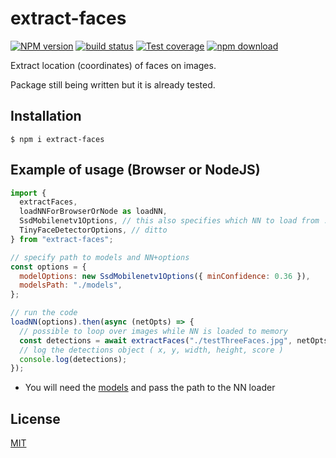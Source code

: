 # extract-faces

[![NPM version][npm-image]][npm-url]
[![build status][ci-image]][ci-url]
[![Test coverage][codecov-image]][codecov-url]
[![npm download][download-image]][download-url]

Extract location (coordinates) of faces on images.

Package still being written but it is already tested.

## Installation

`$ npm i extract-faces`

## Example of usage (Browser or NodeJS)

```js
import {
  extractFaces,
  loadNNForBrowserOrNode as loadNN,
  SsdMobilenetv1Options, // this also specifies which NN to load from ./models
  TinyFaceDetectorOptions, // ditto
} from "extract-faces";

// specify path to models and NN+options
const options = {
  modelOptions: new SsdMobilenetv1Options({ minConfidence: 0.36 }),
  modelsPath: "./models",
};

// run the code
loadNN(options).then(async (netOpts) => {
  // possible to loop over images while NN is loaded to memory
  const detections = await extractFaces("./testThreeFaces.jpg", netOpts);
  // log the detections object ( x, y, width, height, score )
  console.log(detections);
});
```

- You will need the [models](./models) and pass the path to the NN loader

## License

[MIT](./LICENSE)

[npm-image]: https://img.shields.io/npm/v/extract-faces.svg
[npm-url]: https://www.npmjs.com/package/extract-faces
[ci-image]: https://github.com/santimirandarp/extract-faces/workflows/Node.js%20CI/badge.svg?branch=main
[ci-url]: https://github.com/santimirandarp/extract-faces/actions?query=workflow%3A%22Node.js+CI%22
[codecov-image]: https://img.shields.io/codecov/c/github/santimirandarp/extract-faces.svg
[codecov-url]: https://codecov.io/gh/santimirandarp/extract-faces
[download-image]: https://img.shields.io/npm/dm/extract-faces.svg
[download-url]: https://www.npmjs.com/package/extract-faces
